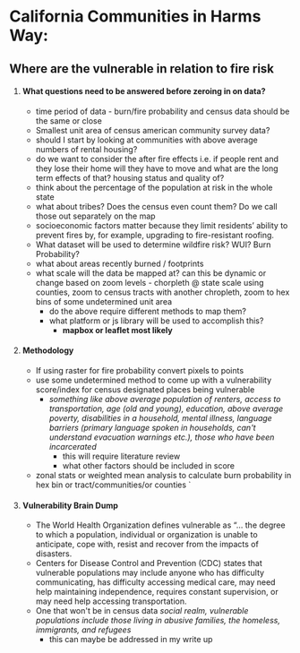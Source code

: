 # California Communities in Harms Way:
## **Where are the vulnerable in relation to fire risk**  

1. #### What questions need to be answered before zeroing in on data?
    - time period of data - burn/fire probability and census data should be the same or close
    - Smallest unit area of census american community survey data?
    - should I start by looking at communities with above average numbers of rental housing?
    - do we want to consider the after fire effects i.e. if people rent and they lose their home will they have to move and what are the long term effects of that? housing status and quality of?
    - think about the percentage of the population at risk in the whole state
    - what about tribes? Does the census even count them? Do we call those out separately on the map
    - socioeconomic factors matter because they limit residents’ ability to prevent fires by, for example, upgrading to fire-resistant roofing.
    - What dataset will be used to determine wildfire risk? WUI? Burn Probability?
    - what about areas recently burned / footprints
    - what scale will the data be mapped at? can this be dynamic or change based on zoom levels - chorpleth @ state scale using counties, zoom to census tracts with another chropleth, zoom to  hex bins of some undetermined unit area
        - do the above require different methods to map them?
        - what platform or js library will be used to accomplish this?
            - **mapbox or leaflet most likely**
2. #### Methodology
     - If using raster for fire probability convert pixels to points
     - use some undetermined method to come up with a vulnerability score/index for census designated places being vulnerable
        - *something like above average population of renters, access to transportation, age \(old and young\), education, above average poverty, disabilities in a household, mental illness, language barriers \(primary language spoken in households, can't understand evacuation warnings etc.\), those who have been incarcerated*
            - this will require literature review  
            - what other factors should be included in score 
    - zonal stats or weighted mean analysis to calculate burn probability in hex bin or tract/communities/or counties   `

2. #### Vulnerability Brain Dump
      - The World Health Organization defines vulnerable as “… the degree to which a population, individual or organization is unable to anticipate, cope with, resist and recover from the impacts of disasters.
      -  Centers for Disease Control and Prevention (CDC) states that vulnerable populations may include anyone who has difficulty communicating, has difficulty accessing medical care, may need help maintaining independence, requires constant supervision, or may need help accessing transportation.
      - One that won't be in census data *social realm, vulnerable populations include those living in abusive families, the homeless, immigrants, and refugees*
        - this can maybe be addressed in my write up




